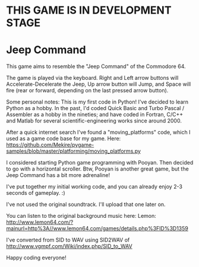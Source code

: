 # THIS GAME IS IN DEVELOPMENT STAGE

# Jeep Command
This game aims to resemble the "Jeep Command" of the Commodore 64. 

The game is played via the keyboard. Right and Left arrow buttons will Accelerate-Decelerate the Jeep, Up arrow button will Jump, and Space will fire (rear or forward, depending on the last pressed arrow button). 

Some personal notes:
This is my first code in Python! I've decided to learn Python as a hobby. In the past, I'd coded Quick Basic and Turbo Pascal / Assembler as a hobby in the nineties; and have coded in Fortran, C/C++ and Matlab for several scientific-engineering works since around 2000. 

After a quick internet search I've found a "moving_platforms" code, which I used as a game code base for my game. Here: https://github.com/Mekire/pygame-samples/blob/master/platforming/moving_platforms.py

I considered starting Python game programming with Pooyan. Then decided to go with a horizontal scroller. Btw, Pooyan is another great game, but the Jeep Command has a bit more adrenaline!

I've put together my initial working code, and you can already enjoy 2-3 seconds of gameplay. :)

I've not used the original soundtrack. I'll upload that one later on.

You can listen to the original background music here: Lemon: http://www.lemon64.com/?mainurl=http%3A//www.lemon64.com/games/details.php%3FID%3D1359

I've converted from SID to WAV using SID2WAV of http://www.vgmpf.com/Wiki/index.php/SID_to_WAV

Happy coding everyone!
